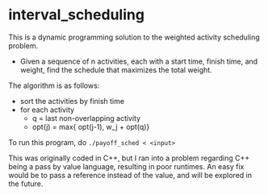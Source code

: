 # interval_scheduling

This is a dynamic programming solution to the weighted activity scheduling problem.
* Given a sequence of n activities, each with a start time, finish time, and weight, find the schedule that maximizes the total weight.

The algorithm is as follows:
* sort the activities by finish time
* for each activity
    * q = last non-overlapping activity
    * opt(j) =  max{ opt(j-1), w_j + opt(q)}

To run this program, do ```./payoff_sched < <input>```

This was originally coded in C++, but I ran into a problem regarding C++ being a pass by value language, resulting in poor runtimes. An easy fix would be to pass a reference instead of the value, and will be explored in the future.